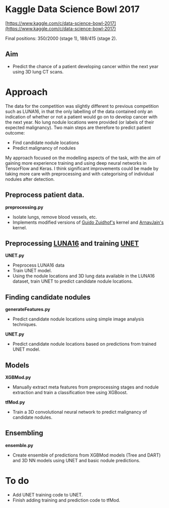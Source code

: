 # Kaggle Data Science Bowl 2017

[https://www.kaggle.com/c/data-science-bowl-2017](https://www.kaggle.com/c/data-science-bowl-2017)

Final positions: 350/2000 (stage 1), 188/415 (stage 2).

## Aim
 - Predict the chance of a patient developing cancer within the next year using 3D lung CT scans.

# Approach

The data for the competition was slightly different to previous competition such as LUNA16, in that the only labelling of the data contained only an indication of whether or not a patient would go on to develop cancer with the next year. No lung nodule locations were provided (or labels of their expected malignancy). Two main steps are therefore to predict patient outcome:

- Find candidate nodule locations
- Predict malignancy of nodules

My approach focused on the modelling aspects of the task, with the aim of gaining more experience training and using deep neural networks in TensorFlow and Keras. I think significant improvements could be made by taking more care with preprocessing and with categorising of individual nodules after detection.

## Preprocess patient data.
**preprocessing.py**

 - Isolate lungs, remove blood vessels, etc. 
 - Implements modified versions of [Guido Zuidhof's](https://www.kaggle.com/gzuidhof/data-science-bowl-2017/full-preprocessing-tutorial) kernel and [ArnavJain's](https://www.kaggle.com/arnavkj95/data-science-bowl-2017/candidate-generation-and-luna16-preprocessing) kernel.

## Preprocessing [LUNA16](https://luna16.grand-challenge.org/) and training [UNET](https://link.springer.com/chapter/10.1007/978-3-319-46723-8_49)
**UNET.py**
- Preprocess LUNA16 data
- Train UNET model.
- Using the nodule locations and 3D lung data available in the LUNA16 dataset, train UNET to predict candidate nodule locations.  


## Finding candidate nodules
**generateFeatures.py**
- Predict candidate nodule locations using simple image analysis techniques.  

**UNET.py**
- Predict candidate nodule locations based on predictions from trained UNET model.


## Models
**XGBMod.py**
- Manually extract meta features from preprocessing stages and nodule extraction and train a classification tree using XGBoost. 

**tfMod.py**
- Train a 3D convolutional neural network to predict malignancy of candidate nodules. 


## Ensembling
**ensemble.py**
 - Create ensemble of predictions from XGBMod models (Tree and DART) and 3D NN models using UNET and basic nodule predictions.

# To do

- Add UNET training code to UNET.
- Finish adding training and prediction code to tfMod.

